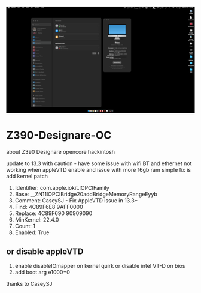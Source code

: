 ![alt text](https://github.com/cupecups/Z390-Designare-OC/blob/main/13.png)

# Z390-Designare-OC
about Z390 Designare opencore hackintosh

update to 13.3 with caution - have some issue with wifi BT and ethernet not working when appleVTD enable and issue with more 16gb ram
simple fix is add kernel patch 
1. Identifier: com.apple.iokit.IOPCIFamily
2. Base: __ZN11IOPCIBridge20addBridgeMemoryRangeEyyb
3. Comment: CaseySJ - Fix AppleVTD issue in 13.3+
4. Find: 4C89F6E8 9AFF0000
5. Replace: 4C89F690 90909090
6. MinKernel: 22.4.0
7. Count: 1
8. Enabled: True
## or disable appleVTD
1. enable disableIOmapper on kernel quirk or disable intel VT-D on bios
2. add boot arg e1000=0


thanks to CaseySJ

